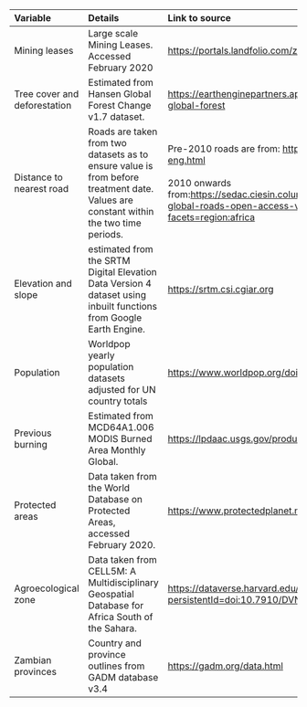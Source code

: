 | Variable        | Details                                               | Link to source      |
| :---            | :---                                                  |:---                 |
|Mining leases   |Large scale Mining Leases. Accessed February 2020     |https://portals.landfolio.com/zambia |     
|Tree cover and deforestation |Estimated from Hansen Global Forest Change v1.7 dataset.|https://earthenginepartners.appspot.com/science-2013-global-forest |
|Distance to nearest road |Roads are taken from two datasets as to ensure value is from before treatment date. Values are constant within the two time periods.| Pre-2010 roads are from: https://gis-lab.info/qa/vmap0-eng.html <br/>  <br/> 2010 onwards from:https://sedac.ciesin.columbia.edu/data/set/groads-global-roads-open-access-v1/maps?facets=region:africa |
|Elevation and slope | estimated from the SRTM Digital Elevation Data Version 4 dataset using inbuilt functions from Google Earth Engine. | https://srtm.csi.cgiar.org  |
|Population |Worldpop yearly population datasets adjusted for UN country totals | https://www.worldpop.org/doi/10.5258/SOTON/WP00675 |
|Previous burning |Estimated from MCD64A1.006 MODIS Burned Area Monthly Global.| https://lpdaac.usgs.gov/products/mcd64a1v006 |
|Protected areas |Data taken from the World Database on Protected Areas, accessed February 2020. | https://www.protectedplanet.net/en |
|Agroecological zone |Data taken from CELL5M: A Multidisciplinary Geospatial Database for Africa South of the Sahara. | https://dataverse.harvard.edu/dataset.xhtml?persistentId=doi:10.7910/DVN/G4TBLF |
|Zambian provinces |Country and province outlines from GADM database v3.4 | https://gadm.org/data.html | 


